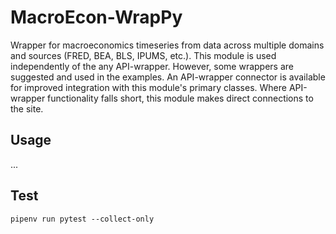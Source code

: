 # MacroEcon-WrapPy

Wrapper for macroeconomics timeseries from data across multiple domains and sources (FRED, BEA, BLS, IPUMS, etc.).  This module is used independently of the any API-wrapper.  However, some wrappers are suggested and used in the examples.  An API-wrapper connector is available for improved integration with this module's primary classes.  Where API-wrapper functionality falls short, this module makes direct connections to the site. 


## Usage

...



## Test

```
pipenv run pytest --collect-only

```